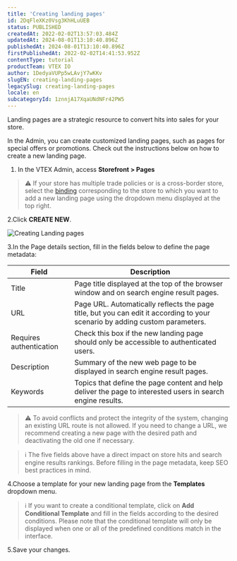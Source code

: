 ```yaml
---
title: 'Creating landing pages'
id: 2DqFleXKz0Vsg3KhHLuUEB
status: PUBLISHED
createdAt: 2022-02-02T13:57:03.484Z
updatedAt: 2024-08-01T13:10:40.896Z
publishedAt: 2024-08-01T13:10:40.896Z
firstPublishedAt: 2022-02-02T14:41:53.952Z
contentType: tutorial
productTeam: VTEX IO
author: 1DedyaVUPp5wLAvjY7wKKv
slugEN: creating-landing-pages
legacySlug: creating-landing-pages
locale: en
subcategoryId: 1znnjA17XqaUNdNFr42PW5
---
```


Landing pages are a strategic resource to convert hits into sales for your store.

In the Admin, you can create customized landing pages, such as pages for special offers or promotions. Check out the instructions below on how to create a new landing page.

1. In the VTEX Admin, access **Storefront > Pages**

> ⚠️ If your store has multiple trade policies or is a cross-border store, select the [binding](/en/tutorial/o-que-e-binding--4NcN3NJd0IeYccgWCI8O2W) corresponding to the store to which you want to add a new landing page using the dropdown menu displayed at the top right. 

2.Click **CREATE NEW**.

![Creating Landing pages](https://cdn.statically.io/gh/vtexdocs/help-center-content/refs/heads/main/docs/en/tutorials/storefront/pages/creating-landing-pages_1.png)

3.In the Page details section, fill in the fields below to define the page metadata:

| **Field** | **Description** |
| ---------- | ---------- |
| Title | Page title displayed at the top of the browser window and on search engine result pages. |
| URL | Page URL. Automatically reflects the page title, but you can edit it according to your scenario by adding custom parameters. |
| Requires authentication | Check this box if the new landing page should only be accessible to authenticated users. |
| Description | Summary of the new web page to be displayed in search engine result pages. |
| Keywords | Topics that define the page content and  help deliver the page to interested users in search engine results. |

> ⚠️ To avoid conflicts and protect the integrity of the system, changing an existing URL route is not allowed. If you need to change a URL, we recommend creating a new page with the desired path and deactivating the old one if necessary. 

> ℹ️ The five fields above have a direct impact on store hits and search engine results rankings. Before filling in the page metadata, keep SEO best practices in mind. 

4.Choose a template for your new landing page from the **Templates** dropdown menu.

> ℹ️ If you want to create a conditional template, click on **Add Conditional Template** and fill in the fields according to the desired conditions. Please note that the conditional template will only be displayed when one or all of the predefined conditions match in the interface. 

5.Save your changes.

